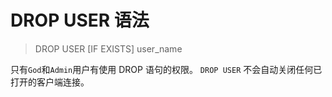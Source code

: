 # DROP USER 语法

>DROP USER [IF EXISTS] user_name

只有`God`和`Admin`用户有使用 DROP 语句的权限。
`DROP USER` 不会自动关闭任何已打开的客户端连接。

